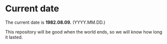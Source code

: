 # Current date

The current date is **1982.08.09.** (YYYY.MM.DD.)

This repository will be good when the world ends, so we will know how long it lasted.
